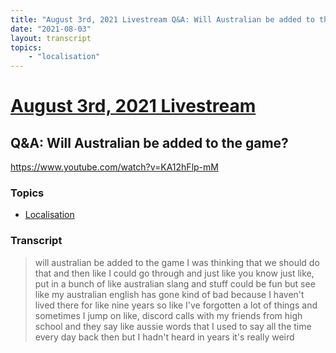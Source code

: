 ```yaml
---
title: "August 3rd, 2021 Livestream Q&A: Will Australian be added to the game?"
date: "2021-08-03"
layout: transcript
topics:
    - "localisation"
---
```

# [August 3rd, 2021 Livestream](../2021-08-03.md)
## Q&A: Will Australian be added to the game?
https://www.youtube.com/watch?v=KA12hFlp-mM

### Topics
* [Localisation](../topics/localisation.md)

### Transcript

> will australian be added to the game I was thinking that we should do that and then like I could go through and just like you know just like, put in a bunch of like australian slang and stuff could be fun but see like my australian english has gone kind of bad because I haven't lived there for like nine years so like I've forgotten a lot of things and sometimes I jump on like, discord calls with my friends from high school and they say like aussie words that I used to say all the time every day back then but I hadn't heard in years it's really weird
